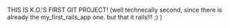 THIS IS K.O.'S FIRST GIT PROJECT! (well technecally second, since there is already the my_first_rails_app one. but that it rails!!! ;) ) 